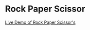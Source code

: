 # Rock Paper Scissor
[Live Demo of Rock Paper Scissor's](https://shonebinu.github.io/rock-paper-scissors/)
